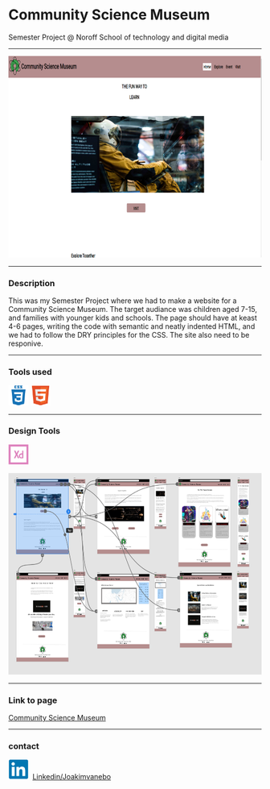 <div>
  <h1> Community Science Museum </h1>
  <p> Semester Project @ Noroff School of technology and digital media </p>
 </div>
 
 ---

<div>
  <img src="https://github.com/Pjatte1337/Community-Science-Museum/blob/main/images/semester.png"width="1200" height="400"/> </img>
</div>

 ---
 
### Description
<p>This was my Semester Project where we had to make a website for a Community Science Museum.
The target audiance was children aged 7-15, and families with younger kids and schools.
The page should have at keast 4-6 pages, writing the code with semantic and neatly indented HTML, and we had to follow the DRY principles for the CSS. The site also need to be responive.</p>

 ---

### Tools used
<div>
  <img src="https://github.com/devicons/devicon/blob/master/icons/css3/css3-plain-wordmark.svg"  title="CSS3" alt="CSS" width="40" height="40"/>
  <img src="https://github.com/devicons/devicon/blob/master/icons/html5/html5-original.svg" title="HTML5" alt="HTML" width="40" height="40"/>
</div>

---

### Design Tools
<p>
  <img src="https://github.com/devicons/devicon/blob/master/icons/xd/xd-line.svg" title="XD" alt="XD" width="40" height="40"/>&nbsp;
</p>
<p>
  <img src="https://github.com/Pjatte1337/Community-Science-Museum/blob/main/images/semester%20prototype.png"width="600" height="400"/>
</p>

---

### Link to page
<div>
  <a href="https://epic-heyrovsky-a8753d.netlify.app/"> Community Science Museum </a>
</div>

---

### contact
<div>
  <img src="https://github.com/devicons/devicon/blob/master/icons/linkedin/linkedin-original.svg"title="HTML5" alt="HTML" width="40" height="40"/>&nbsp;
  <a href="https://www.linkedin.com/in/joakim-vanebo-93a64562/"> Linkedin/Joakimvanebo </a>
</div>



